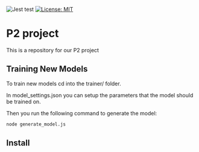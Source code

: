 
![Jest test](https://github.com/icecoldgold773/p2-project/actions/workflows/jest.yml/badge.svg?event=push) [![License: MIT](https://img.shields.io/badge/License-MIT-yellow.svg)](https://opensource.org/licenses/MIT)

# P2 project

This is a repository for our P2 project

## Training New Models

To train new models cd into the trainer/ folder.

In model_settings.json you can setup the parameters that the model should be trained on.

Then you run the following command to generate the model:

```sh
node generate_model.js
```

## Install